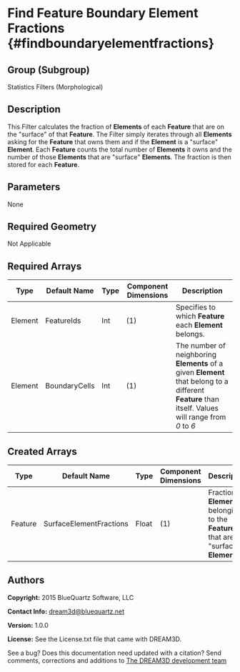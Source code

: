 Find Feature Boundary Element Fractions {#findboundaryelementfractions}
=============

## Group (Subgroup) ##
Statistics Filters (Morphological)

## Description ##
This Filter calculates the fraction of **Elements** of each **Feature** that are on the "surface" of that **Feature**.  The Filter simply iterates through all **Elements** asking for the **Feature** that owns them and if the **Element** is a "surface" **Element**.  Each **Feature** counts the total number of **Elements** it owns and the number of those **Elements** that are "surface" **Elements**.  The fraction is then stored for each **Feature**.

## Parameters ##
None

## Required Geometry ##
Not Applicable

## Required Arrays ##

| Type | Default Name | Type | Component Dimensions | Description |
|------|--------------|-------------|---------|-----|
| Element | FeatureIds | Int | (1) | Specifies to which **Feature** each **Element** belongs. |
| Element | BoundaryCells | Int | (1) | The number of neighboring **Elements** of a given **Element** that belong to a different **Feature** than itself. Values will range from *0* to *6* |

## Created Arrays ##
| Type | Default Name | Type | Component Dimensions | Description |
|------|--------------|-------------|---------|-----|
| Feature | SurfaceElementFractions | Float | (1) | Fraction of **Elements** belonging to the **Feature** that are "surface" **Elements**. |

## Authors ##
**Copyright:** 2015 BlueQuartz Software, LLC

**Contact Info:** dream3d@bluequartz.net

**Version:** 1.0.0

**License:**  See the License.txt file that came with DREAM3D.




See a bug? Does this documentation need updated with a citation? Send comments, corrections and additions to [The DREAM3D development team](mailto:dream3d@bluequartz.net?subject=Documentation%20Correction)

